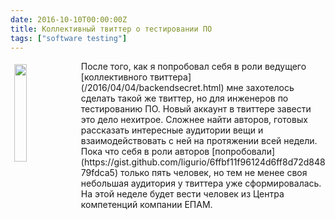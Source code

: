 ```yaml
---
date: 2016-10-10T00:00:00Z
title: Коллективный твиттер о тестировании ПО
tags: ["software testing"]
---
```


<img src="http://i.imgur.com/xFO7xex.jpg" width="20%" style="float:left" vspace="5" hspace="6">
После того, как я попробовал себя в роли ведущего [коллективного
твиттера](/2016/04/04/backendsecret.html) мне захотелось сделать такой же
твиттер, но для инженеров по тестированию ПО. Новый аккаунт в твиттере завести
это дело нехитрое. Сложнее найти авторов, готовых рассказать интересные
аудитории вещи и взаимодействовать с ней на протяжении всей недели.  Пока что
себя в роли авторов
[попробовали](https://gist.github.com/ligurio/6ffbf11f96124d6ff8d72d84879fdca5)
только пять человек, но тем не менее своя небольшая аудитория у твиттера уже
сформировалась. На этой неделе будет вести человек из Центра компетенций
компании ЕПАМ.
